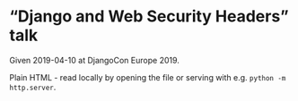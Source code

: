 # “Django and Web Security Headers” talk

Given 2019-04-10 at DjangoCon Europe 2019.

Plain HTML - read locally by opening the file or serving with e.g.
`python -m http.server`.
